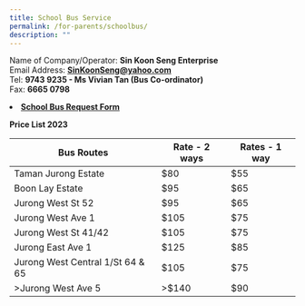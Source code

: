 ```yaml
---
title: School Bus Service
permalink: /for-parents/schoolbus/
description: ""
---
```

Name of Company/Operator: <b>Sin Koon Seng Enterprise</b>
<br>
Email Address: <b>SinKoonSeng@yahoo.com</b>
<br>
Tel: <b>9743 9235 - Ms Vivian Tan (Bus Co-ordinator)</b>
<br>
Fax: <b>6665 0798</b>
<li><b><a href="https://forms.gle/jHsryXFj3mQB1LN8A" target="_blank">School Bus Request Form</a></b></li>


<b>Price List 2023</b>

| Bus Routes | Rate - 2 ways | Rates - 1 way |
| -------- | -------- | -------- |
| Taman Jurong Estate     | $80     | $55     |
| Boon Lay Estate  | $95  | $65  | 
| Jurong West St 52  |$95  | $65  | 
| Jurong West Ave 1  | $105  | $75  | 
| Jurong West St 41/42  | $105  | $75  | 
| Jurong East Ave 1  | $125  | $85  | 
| Jurong West Central 1/St 64 &amp; 65  | $105  | $75  | 
| &gt;Jurong West Ave 5  | &gt;$140  | $90  |
